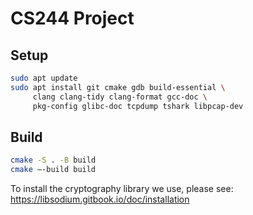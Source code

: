 # CS244 Project

## Setup
```bash
sudo apt update
sudo apt install git cmake gdb build-essential \
     clang clang-tidy clang-format gcc-doc \
     pkg-config glibc-doc tcpdump tshark libpcap-dev
```

## Build
```bash
cmake -S . -B build
cmake —-build build
```

To install the cryptography library we use, please see: https://libsodium.gitbook.io/doc/installation